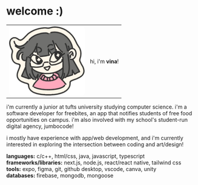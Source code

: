 <h1> welcome :) </h1>

<table>
  <tr>
    <td>
      <img src="./vina-avatar.png" alt="vina's avatar" width="200" style="border-radius: 8px;" />
    </td>
    <td>
      hi, i'm <strong>vina</strong>! 
    </td>
  </tr>
</table>

i'm currently a junior at tufts university studying computer science. i'm a software developer for freebites, an app that notifies students of free food opportunities on campus. i'm also involved with my school's student-run digital agency, jumbocode!

i mostly have experience with app/web development, and i'm currently interested in exploring the intersection between coding and art/design!

<div style="display: flex; flex-direction: row; align-items: flex-start; gap: 20px; flex-wrap: wrap">
  <div>
    <b>languages:</b> c/c++, html/css, java, javascript, typescript <br>
    <b>frameworks/libraries:</b> next.js, node.js, react/react native, tailwind css <br>
    <b>tools:</b> expo, figma, git, github desktop, vscode, canva, unity <br>
    <b>databases:</b> firebase, mongodb, mongoose
  </div>
</div>
